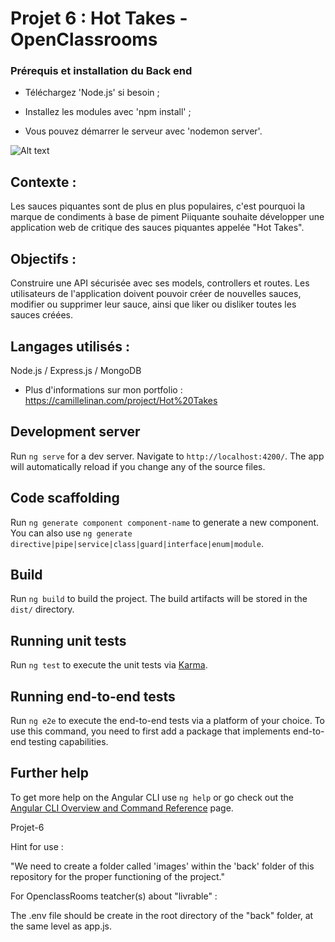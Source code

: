 # Projet 6 : Hot Takes - OpenClassrooms

### Prérequis et installation du Back end

+ Téléchargez 'Node.js' si besoin ;

+ Installez les modules avec 'npm install' ;

+ Vous pouvez démarrer le serveur avec 'nodemon server'.

![Alt text](/hottakesCover.webp?raw=true "Cover HotTakes OpenClassrooms")

## Contexte : 
Les sauces piquantes sont de plus en plus populaires, c'est pourquoi la marque de condiments à base de piment Piiquante souhaite développer une application web de critique des sauces piquantes appelée "Hot Takes".

## Objectifs : 
Construire une API sécurisée avec ses models, controllers et routes. Les utilisateurs de l'application doivent pouvoir créer de nouvelles sauces, modifier ou supprimer leur sauce, ainsi que liker ou disliker toutes les sauces créées.

## Langages utilisés : 
Node.js / Express.js / MongoDB

+ Plus d'informations sur mon portfolio : https://camillelinan.com/project/Hot%20Takes


## Development server

Run `ng serve` for a dev server. Navigate to `http://localhost:4200/`. The app will automatically reload if you change any of the source files.

## Code scaffolding

Run `ng generate component component-name` to generate a new component. You can also use `ng generate directive|pipe|service|class|guard|interface|enum|module`.

## Build

Run `ng build` to build the project. The build artifacts will be stored in the `dist/` directory.

## Running unit tests

Run `ng test` to execute the unit tests via [Karma](https://karma-runner.github.io).

## Running end-to-end tests

Run `ng e2e` to execute the end-to-end tests via a platform of your choice. To use this command, you need to first add a package that implements end-to-end testing capabilities.

## Further help

To get more help on the Angular CLI use `ng help` or go check out the [Angular CLI Overview and Command Reference](https://angular.io/cli) page.

Projet-6

Hint for use :

"We need to create a folder called 'images' within the 'back' folder of this repository for the proper functioning of the project." 

For OpenclassRooms teatcher(s) about "livrable" : 


The .env file should be create in the root directory of the "back" folder, at the same level as app.js.
